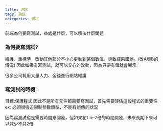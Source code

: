 ```yaml
---
title: 測試
tags: 測試
categories: 測試
---
```

前端為何要寫測試，益處是什麼，可以解決什麼問題


### 為何要寫測試?
維護、重構時，改動其他部分不小心更動到某個數值，導致結果錯誤。(改A壞B的情況)
因此如果有寫測試，就可以安心的改動，因為只要有錯就會顯示。

很多公司耗用大量人力、金錢進行網站維護

### 寫測試的時機:
目標:保護程式
因此不是所有元件都需要寫測試，首先需要評估這段程式的重要性
ex: 必須很強迫限制參數類型，不能有誤傳的狀況

因為寫測試也是需要時間來開發，但如果花1.5~2倍的時間開發，未來長期下來可以減少不只2倍
